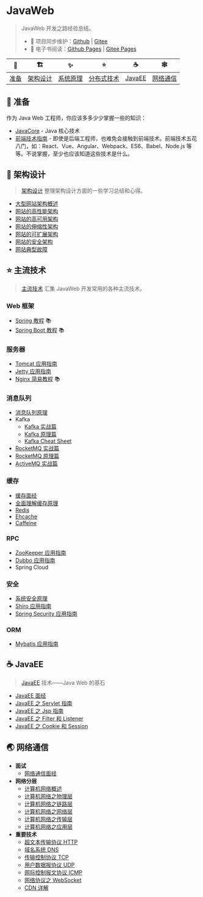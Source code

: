 # JavaWeb

> JavaWeb 开发之路经验总结。
>
> - :repeat: 项目同步维护：[Github](https://github.com/dunwu/javaweb/) | [Gitee](https://gitee.com/turnon/javaweb/)
> - :book: 电子书阅读：[Github Pages](https://dunwu.github.io/javaweb/) | [Gitee Pages](http://turnon.gitee.io/javaweb/)

|        🔰         |            🏗            |            ✨            |             ⭐️             |          ☕          |            🕸            |
| :---------------: | :---------------------: | :----------------------: | :-------------------------: | :------------------: | :---------------------: |
| [准备](#🔰️-准备) | [架构设计](#🏗-架构设计) | [系统原理](#✨-系统原理) | [分布式技术](#⭐️-主流技术) | [JavaEE](#☕-javaee) | [网络通信](#🕸-网络通信) |

## 🔰️ 准备

作为 Java Web 工程师，你应该多多少少掌握一些的知识：

- [JavaCore](https://dunwu.github.io/javacore/) - Java 核心技术
- [前端技术指南](https://github.com/dunwu/frontend-tutorial) - 即使是后端工程师，也难免会接触到前端技术。前端技术五花八门，如：React、Vue、Angular、Webpack、ES6、Babel、Node.js 等等。不说掌握，至少也应该知道这些技术是什么。

## 🎨 架构设计

> [架构设计](docs/architecture) 整理架构设计方面的一些学习总结和心得。

- [大型网站架构概述](docs/architecture/大型网站架构概述.md)
- [网站的高性能架构](docs/architecture/网站的高性能架构.md)
- [网站的高可用架构](docs/architecture/网站的高可用架构.md)
- [网站的伸缩性架构](docs/architecture/网站的伸缩性架构.md)
- [网站的可扩展架构](docs/architecture/网站的可扩展架构.md)
- [网站的安全架构](docs/architecture/网站的安全架构.md)
- [网站典型故障](docs/architecture/网站典型故障.md)

## ⭐️ 主流技术

> [主流技术](docs/technology) 汇集 JavaWeb 开发常用的各种主流技术。

### Web 框架

- [Spring 教程](https://dunwu.github.io/spring-tutorial/) 📚
- [Spring Boot 教程](https://dunwu.github.io/spring-boot-tutorial/) 📚

### 服务器

- [Tomcat 应用指南](docs/technology/server/tomcat.md)
- [Jetty 应用指南](docs/technology/server/jetty.md)
- [Nginx 简易教程](https://github.com/dunwu/nginx-tutorial) 📚

### 消息队列

- [消息队列原理](docs/technology/mq/mq-theory.md)
- Kafka
  - [Kafka 实战篇](docs/technology/mq/kafka/kafka-basics.md)
  - [Kafka 原理篇](docs/technology/mq/kafka/kafka-advanced.md)
  - [Kafka Cheat Sheet](docs/technology/mq/kafka/kafka-cheat-sheet.md)
- [RocketMQ 实战篇](docs/technology/mq/rocketmq-basics.md)
- [RocketMQ 原理篇](docs/technology/mq/rocketmq-basics.md)
- [ActiveMQ 实战篇](docs/technology/mq/ActiveMQ.md)

### 缓存

- [缓存面经](docs/technology/cache/cache-interview.md)
- [全面理解缓存原理](docs/technology/cache/cache-theory.md)
- [Redis](docs/technology/cache/redis.md)
- [Ehcache](docs/technology/cache/ehcache.md)
- [Caffeine](docs/technology/cache/caffeine.md)

### RPC

- [ZooKeeper 应用指南](docs/technology/rpc/zookeeper.md)
- [Dubbo 应用指南](docs/technology/rpc/dubbo.md)
- Spring Cloud

### 安全

- [系统安全原理](docs/technology/security/security-theory.md)
- [Shiro 应用指南](docs/technology/security/shiro.md)
- [Spring Security 应用指南](docs/technology/security/spring-security.md)

### ORM

- [Mybatis 应用指南](docs/technology/orm/mybatis.md)

## ☕ JavaEE

> [JavaEE](docs/javaee) 技术——Java Web 的基石

- [JavaEE 面经](docs/javaee/javaee-interview.md)
- [JavaEE 之 Servlet 指南](docs/javaee/javaee-servlet.md)
- [JavaEE 之 Jsp 指南](docs/javaee/javaee-jsp.md)
- [JavaEE 之 Filter 和 Listener](docs/javaee/javaee-filter-listener.md)
- [JavaEE 之 Cookie 和 Session](docs/javaee/javaee-cookie-sesion.md)

## 🌏 网络通信

- **面试**
  - [网络通信面经](docs/network/network-interview.md)
- **网络分层**
  - [计算机网络概述](docs/network/network-guide.md)
  - [计算机网络之物理层](docs/network/network-physical.md)
  - [计算机网络之链路层](docs/network/network-data-link.md)
  - [计算机网络之网络层](docs/network/network-network.md)
  - [计算机网络之传输层](docs/network/network-transport.md)
  - [计算机网络之应用层](docs/network/network-application.md)
- **重要技术**
  - [超文本传输协议 HTTP](docs/network/http.md)
  - [域名系统 DNS](docs/network/dns.md)
  - [传输控制协议 TCP](docs/network/tcp.md)
  - [用户数据报协议 UDP](docs/network/udp.md)
  - [网际控制报文协议 ICMP](docs/network/icmp.md)
  - [网络协议之 WebSocket](docs/network/websocket.md)
  - [CDN 详解](docs/network/cdn.md)
